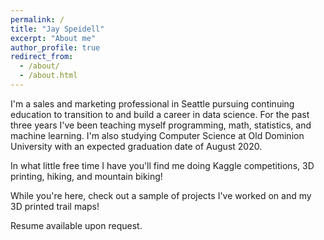 ```yaml
---
permalink: /
title: "Jay Speidell"
excerpt: "About me"
author_profile: true
redirect_from:
  - /about/
  - /about.html
---
```


I'm a sales and marketing professional in Seattle pursuing continuing education to transition to and build a career in data science. For the past three years I've been teaching myself programming, math, statistics, and machine learning. I'm also studying Computer Science at Old Dominion University with an expected graduation date of August 2020.

In what little free time I have you'll find me doing Kaggle competitions, 3D printing, hiking, and mountain biking!

While you're here, check out a sample of projects I've worked on and my 3D printed trail maps!

Resume available upon request. 
